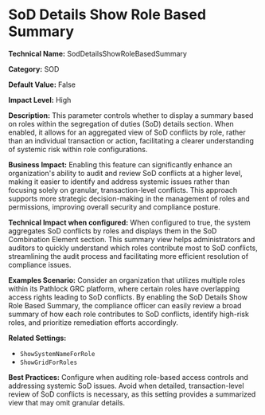 # SoD Details Show Role Based Summary

**Technical Name:** SodDetailsShowRoleBasedSummary

**Category:** SOD

**Default Value:** False

**Impact Level:** High

**Description:** This parameter controls whether to display a summary based on roles within the segregation of duties (SoD) details section. When enabled, it allows for an aggregated view of SoD conflicts by role, rather than an individual transaction or action, facilitating a clearer understanding of systemic risk within role configurations.

**Business Impact:** Enabling this feature can significantly enhance an organization's ability to audit and review SoD conflicts at a higher level, making it easier to identify and address systemic issues rather than focusing solely on granular, transaction-level conflicts. This approach supports more strategic decision-making in the management of roles and permissions, improving overall security and compliance posture.

**Technical Impact when configured:** When configured to true, the system aggregates SoD conflicts by roles and displays them in the SoD Combination Element section. This summary view helps administrators and auditors to quickly understand which roles contribute most to SoD conflicts, streamlining the audit process and facilitating more efficient resolution of compliance issues.

**Examples Scenario:** Consider an organization that utilizes multiple roles within its Pathlock GRC platform, where certain roles have overlapping access rights leading to SoD conflicts. By enabling the SoD Details Show Role Based Summary, the compliance officer can easily review a broad summary of how each role contributes to SoD conflicts, identify high-risk roles, and prioritize remediation efforts accordingly.

**Related Settings:** 

- `ShowSystemNameForRole`
- `ShowGridForRoles`

**Best Practices:** Configure when auditing role-based access controls and addressing systemic SoD issues. Avoid when detailed, transaction-level review of SoD conflicts is necessary, as this setting provides a summarized view that may omit granular details.